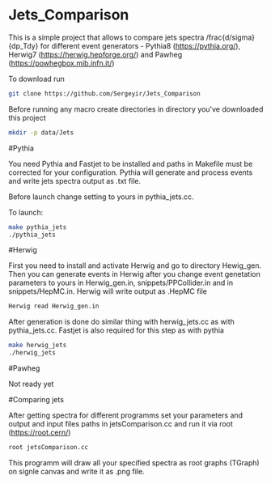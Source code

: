 # Jets_Comparison

This is a simple project that allows to compare jets spectra /frac{d/sigma}{dp_Tdy} for different event generators - Pythia8 (https://pythia.org/), Herwig7 (https://herwig.hepforge.org/) and Pawheg (https://powhegbox.mib.infn.it/)

To download run

```sh
git clone https://github.com/Sergeyir/Jets_Comparison
```

Before running any macro create directories in directory you've downloaded this project

```sh
mkdir -p data/Jets
```

#Pythia

You need Pythia and Fastjet to be installed and paths in Makefile must be corrected for your configuration. Pythia will generate and process events and write jets spectra output as .txt file.

Before launch change setting to yours in pythia_jets.cc.

To launch:

```sh
make pythia_jets
./pythia_jets
```

#Herwig

First you need to install and activate Herwig and go to directory Hewig_gen. Then you can generate events in Herwig after you change event genetation parameters to yours in Herwig_gen.in, snippets/PPCollider.in and in snippets/HepMC.in. Herwig will write output as .HepMC file

```sh
Herwig read Herwig_gen.in
```

After generation is done do similar thing with herwig_jets.cc as with pythia_jets.cc. Fastjet is also required for this step as with pythia

```sh
make herwig_jets
./herwig_jets
```

#Pawheg

Not ready yet

#Comparing jets

After getting spectra for different programms set your parameters and output and input files paths in jetsComparison.cc and run it via root (https://root.cern/)

```sh
root jetsComparison.cc
```

This programm will draw all your specified spectra as root graphs (TGraph) on signle canvas and write it as .png file.
